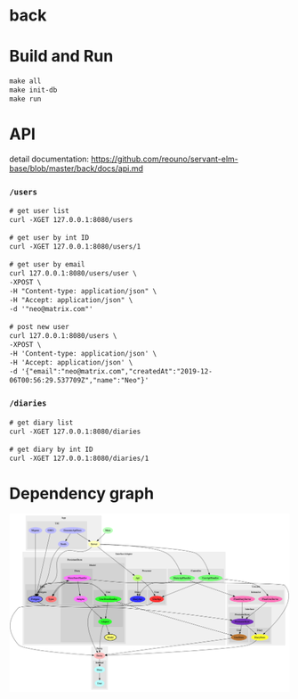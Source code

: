 # back

# Build and Run

```
make all
make init-db
make run
```

# API

detail documentation: https://github.com/reouno/servant-elm-base/blob/master/back/docs/api.md

### `/users`

```
# get user list
curl -XGET 127.0.0.1:8080/users

# get user by int ID
curl -XGET 127.0.0.1:8080/users/1

# get user by email
curl 127.0.0.1:8080/users/user \
-XPOST \
-H "Content-type: application/json" \
-H "Accept: application/json" \
-d '"neo@matrix.com"'

# post new user
curl 127.0.0.1:8080/users \
-XPOST \
-H 'Content-type: application/json' \
-H 'Accept: application/json' \
-d '{"email":"neo@matrix.com","createdAt":"2019-12-06T00:56:29.537709Z","name":"Neo"}'

```

### `/diaries`

```
# get diary list
curl -XGET 127.0.0.1:8080/diaries

# get diary by int ID
curl -XGET 127.0.0.1:8080/diaries/1
```

# Dependency graph

![graph](https://github.com/reouno/servant-elm-base/blob/master/back/data/modules.png)
